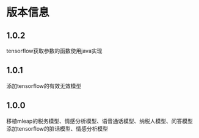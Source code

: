 # 版本信息

## 1.0.2

tensorflow获取参数的函数使用java实现

## 1.0.1

添加tensorflow的有效无效模型

## 1.0.0

移植mleap的税务模型、情感分析模型、语音通话模型、纳税人模型、问答模型
添加tensorflow的脏话模型、情感分析模型
